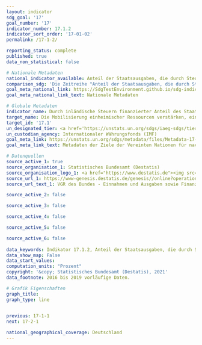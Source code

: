 ```yaml
---
layout: indicator    
sdg_goal: '17'    
goal_number: '17'    
indicator_number: 17.1.2    
indicator_sort_order: '17-01-02'    
permalink: /17-1-2/    

reporting_status: complete    
published: true    
data_non_statistical: false    

# Nationale Metadaten    
national_indicator_available: Anteil der Staatsausgaben, die durch Steuern finanziert werden <br> Anteil der Staatsausgaben, die durch Steuern und Sozialversicherungsausgaben finanziert werden    
comparison_sdg: 'Die Zeitreihe "Anteil der Staatsausgaben, die durch Steuern finanziert werden" entspricht den globalen Metadaten. Die Zeitreihen "Anteil der Staatsausgaben, die durch Steuern und Sozialversicherungsausgaben finanziert werden" bietet zusätzliche Informationen.'    
goal_meta_national_link: https://SdgTestEnvironment.github.io/sdg-indicators/public/MetaDe/17.1.2.pdf    
goal_meta_national_link_text: Nationale Metadaten    

# Globale Metadaten    
indicator_name: Durch inländische Steuern finanzierter Anteil des Staatshaushalts    
target_name: Die Mobilisierung einheimischer Ressourcen verstärken, einschließlich durch internationale Unterstützung für die Entwicklungsländer, um die nationalen Kapazitäten zur Erhebung von Steuern und anderen Abgaben zu verbessern    
target_id: '17.1'    
un_designated_tier: <a href='https://unstats.un.org/sdgs/iaeg-sdgs/tier-classification/' title='Klicken Sie hier um weitere Informationen zur UN-Tier-Klassifikation zu erhalten.'  target='_blank'>Tier I</a>    
un_custodian_agency: Internationaler Währungsfonds (IMF)    
goal_meta_link: https://unstats.un.org/sdgs/metadata/files/Metadata-17-01-02.pdf    
goal_meta_link_text: Metadaten der Ziele der Vereinten Nationen für nachhaltige Entwicklung    

# Datenquellen
source_active_1: true
source_organisation_1: Statistisches Bundesamt (Destatis)
source_organisation_logo_1: <a href="https://www.destatis.de"><img src="https://g205sdgs.github.io/sdg-indicators/public/OrgImgDe/destatis.png" alt="Logo destatis" style="height:60px; width:148px"/></a>
source_url_1: https://www-genesis.destatis.de/genesis//online?operation=table&code=81000-0031&bypass=true&language=de
source_url_text_1: VGR des Bundes - Einnahmen und Ausgaben sowie Finanzierungssaldo des Staates – GENESIS online 81000-0031

source_active_2: false

source_active_3: false

source_active_4: false

source_active_5: false

source_active_6: false
    
data_keywords: Indikator 17.1.2, Anteil der Staatsausgaben, die durch Steuern finanziert werden, Anteil der Staatsausgaben, die durch Steuern und Sozialversicherungsausgaben finanziert werden, Internationale Währungsfonds (IMF)    
data_show_map: False    
data_start_values:     
computation_units: "Prozent"    
copyright: '&copy; Statistisches Bundesamt (Destatis), 2021'    
data_footnote: 2016 bis 2019 vorläufige Daten.    

# Grafik Eigenschaften    
graph_title:     
graph_type: line    
    

previous: 17-1-1    
next: 17-2-1    

national_geographical_coverage: Deutschland    
---
```


<span></span>